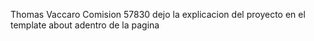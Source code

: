 Thomas Vaccaro
Comision 57830
dejo la explicacion del proyecto en el template about adentro de la pagina